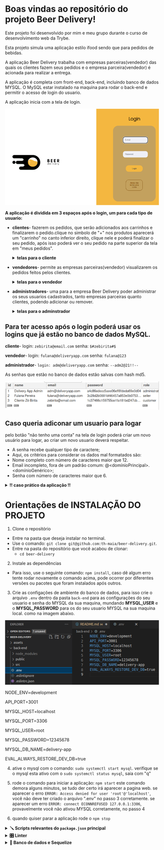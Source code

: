 # Boas vindas ao repositório do projeto Beer Delivery!

Este projeto foi desenvolvido por mim e meu grupo durante o curso de desenvolvimento web da Trybe.

Esta projeto simula uma aplicação estilo ifood sendo que para pedidos de bebidas.

A aplicação Beer Delivery trabalha com empresas parceiras(vendedor) das quais os clientes fazem seus pedidos e o empresa parceira(vendedor) é acionada para realizar a entrega.

A aplicação é completa com front-end, back-end, incluindo banco de dados MYSQL. 
O MySQL estar instalado na maquina para rodar o back-end e permitir o acesso de login do usuario.

A aplicação inicia com a tela de login.

![beer-delivery-login](./assets/readme/beer-delivery-login.png)

**A aplicação é dividida em 3 espaços após o login, um para cada tipo de usuario:**

- <strong>clientes</strong>- fazerem os pedidos, que serão adicionados aos carrinhos e finalizarem o pedido.clique no simbolo de "+" nos produtos aparecerá um "carrinho" no canto inferior direito, clique nele e poderá finalizar o seu pedido, após isso poderá ver o seu pedido na parte superior da tela em "meus pedidos".
  <details>
    <summary>
      <strong>telas para o cliente</strong>
    </summary><br>

  ![customer-screen](./assets/readme/customerscreen.png)

  ![customer-screen2](./assets/readme/customer-screen2.png)

  ![customer-screen3](./assets/readme/customer-screen3.png)

  </details>
  
- <strong>vendedores</strong>- permite as empresas parceiras(vendedor) visualizarem os pedidos feitos pelos clientes.
  <details>
    <summary>
      <strong>telas para o vendedor</strong>
    </summary><br>

    ![seller-screen](./assets/readme/seller-screen.png)

    ![seller-screen2](./assets/readme/seller-screen2.png)

  </details>
- <strong>administradores</strong>- uma para a empresa Beer Delivery poder administrar os seus usuarios cadastrados, tanto empresas parceiras quanto clientes, podendo adicionar ou remover.
  <details>
    <summary>
      <strong>telas para o adminstrador</strong>
    </summary><br>

    ![administrator-screen](./assets/readme/administrator-screen.png)

  </details>

## Para ter acesso após o login poderá usar os logins que já estão no banco de dados MySQL.
  <strong>cliente</strong>- login: `zebirita@email.com`   senha: `$#zebirita#$`

  <strong>vendedor</strong>- login: `fulana@deliveryapp.com`   senha: `fulana@123`

  <strong>administrador</strong>- `login: adm@deliveryapp.com`   senha: `--adm2@21!!--`
 
  As senhas que estão no banco de dados estão salvas com hash md5.

 ![usuarios-bd](./assets/readme/usuarios-bd.png)

## Caso queria adiconar um usuario para logar
  pelo botão "não tenho uma conta" na tela de login poderá criar um novo usuário para logar, 
  ao criar um novo usuario deverá respeitar.
- A senha recebe qualquer tipo de caractere;
- Aqui, os critérios para considerar os dados mal formatados são:
- Nome completo com número de caracteres maior que 12.
- Email incompleto, fora de um padrão comum: <email>@<domínioPrincipal>.<domínioGenérico>;
- Senha com número de caracteres maior que 6.

<details>
  <summary>
    <strong>‼️ caso prático da aplicação !!</strong>
  </summary><br>
  **Neste projeto, seu grupo deve desenvolver um app de delivery para uma distribuidora de bebidas. Veja abaixo o contexto da entrega que deve ser feita:**

  A distribuidora de cervejas da dona Tereza está se informatizando! 🚀 Seu negócio, antes focado em um local específico da cidade, passou a receber uma quantidade massiva de encomendas de outros pontos, expandindo sua atuação via delivery. Isso tudo graças ao excelente preço das bebidas e atendimento da equipe de vendas.

  Agora a distribuidora possui alguns pontos de venda na cidade para agilizar no atendimento dessas áreas. Cada ponto de venda, por sua vez, possui uma pessoa vendedora responsável.

  Como seu antigo sistema, que era um conjunto de planilhas, já não atende a necessidade do negócio por gerar muita manutenção, dona Tereza procurou a sua equipe de pessoas desenvolvedoras com uma ideia de aplicativo que pudesse agilizar a vida de sua equipe e das pessoas que compram seus produtos. O aplicativo precisa:

  - Ter acesso via login: tanto clientes como pessoas vendedoras, assim como a própria dona Tereza, que administra o sistema, devem ter acesso ao aplicativo via login, porém para funções diferentes: (1) A pessoa cliente, que compra da lista de produtos; (2) A pessoa vendedora, que aprova, prepara e entrega; (3) A pessoa administradora, que gerencia quem usa o aplicativo;
  - Fazer a comunicação entre clientes e pessoas vendedoras: a pessoa cliente faz o pedido via "carrinho de compras" e a pessoa vendedora aprova, prepara e envia esse pedido. Quando o produto é recebido por quem comprou, essa pessoa marca o pedido como "recebido". Ambos devem possuir detalhes sobre seus pedidos;
  - Se a pessoa cliente faz o pedido, o mesmo deve aparecer para a pessoa vendedora em seu dash de pedidos após a atualização da página. A pessoa cliente, por sua vez, deve ter as informações sobre seu pedido quando sua página for atualizada, ou seja, ter informações se o pedido está sendo preparado ou se já saiu pra entrega;

  Sua equipe, que já possui uma boa experiência com desenvolvimento, em pouco tempo apresentou um protótipo e um [Diagrama de ER](./assets/readme/eer.png) conforme imagem:

  ![Diagrama de ER](./assets/readme/eer.png)

  A ideia da sua equipe já pressupõe alguma escalabilidade, dado que foram estabelecidas algumas entidades genéricas no banco de dados e componentização no front-end, para que, caso o sistema cresça, não seja muito difícil mudar e ampliar essa estrutura.

  **A proposta encantou, mas dona Tereza quer ver o negócio em ação! Ela está disposta a pagar por um MVP do projeto e vocês fecharam o negócio com um prazo combinado para entrega.**

  Agora é mãos à obra! Vamos começar a aplicação?

</details>


# Orientações de INSTALAÇÃO DO PROJETO

  1. Clone o repositório
  - Entre na pasta que deseja instalar no terminal.
  - Use o comando: `git clone git@github.com:th-maia/beer-delivery.git`.
  - Entre na pasta do repositório que você acabou de clonar:
    - `cd beer-delivery`

  2. Instale as dependências

  - Para isso, use o seguinte comando: `npm install`, 
      caso dê algum erro tente rodar novamente o comando acima, pode ocorrer por diferentes versões ou pacotes que foram instalados após outros.
  
  3. Crie as configações de ambiente do banco de dados, para isso crie o arquivo `.env` dentro da pasta `back-end` para as configurações do seu usuario e senha do MYSQL da sua maquina, mundando <strong>MYSQL_USER</strong> e o <strong>MYSQL_PASSWORD</strong> para os do seu usuario MYSQL na sua maquina local. como na imagem abaixo.
  
  ![db-enviroment](./assets/readme/db-enviroment.png)

  NODE_ENV=development

  API_PORT=3001

  MYSQL_HOST=localhost

  MYSQL_PORT=3306

  MYSQL_USER=root

  MYSQL_PASSWORD=12345678

  MYSQL_DB_NAME=delivery-app

  EVAL_ALWAYS_RESTORE_DEV_DB=true
  

  4. ative o mysql com o comando: `sudo systemctl start mysql`.
      verifique se o mysql esta ativo com o `sudo systemctl status mysql`, saia com "q"
  
  5. rode o comando para iniciar a aplicação: `npm start`
      este comando demora alguns minutos, se tudo der certo irá aparecer a pagina web.
      se aparecer o erro `ERROR: Access denied for user 'root'@'localhost'`, vocẽ não deve ter criado o arquivo ".env" no passo 3 corretamente.
      se aparecer um erro `ERROR: connect ECONNREFUSED 127.0.0.1:3306`,
      provavelmente você não ativou MYSQL corretamente, no passo 4

  6. quando quiser parar a aplicação rode o `npm stop`

</details>


<details>
  <summary>
    <strong>🪛 Scripts relevantes do <code>package.json</code> principal</strong>
  </summary><br>

  **Observação:** nesse projeto, utilizamos o gerenciador de processos `pm2`. Caso você queira entender melhor o que são gerenciadores de processos Node, dê uma conferida.

  **São os scripts da raiz do projeto (`./package.json`) e não das aplicações individuais `./front-end/package.json` e `./back-end/package.json`**:

  - `start`: Limpa as portas `3000` e `3001` e simula a inicialização no avaliador. Também prepara o campo rodando o `Sequelize` para restaurar o **banco de dados de testes** (final `-test`) e sobe a aplicação com `pm2` em modo `fork` (uma instância para cada aplicação). Nesse modo, as alterações não são assistidas;
    - *uso (na raiz do projeto): `npm start`*

  - `stop`: Para e deleta as aplicações rodando no `pm2`;
    - *uso (na raiz do projeto): `npm stop`*

  - `dev`: Limpa as portas `3000` e `3001` e sobe a aplicação com `pm2` em modo `fork` (uma instância pra cada aplicação). Nesse modo, as atualizações são assistidas (modo `watch`);
    - *uso (na raiz do projeto): `npm run dev`*

  - `dev:prestart`: A partir da raiz, esse comando faz o processo de instalação de dependências (`npm i`) nos dois projetos (`./front-end` e `./back-end`) e roda o `Sequelize` no `./back-end` (lembrar de configurar o `.env` no mesmo);
    - *uso (na raiz do projeto): `npm run dev:prestart`*

  - `db:reset`: Roda os scripts do `Sequelize` restaurando o **banco de dados de desenvolvimento** (final `-dev`). Utilize esse script caso ocorra algum problema no seu banco local;
    - *uso (na raiz do projeto): `npm run db:reset`*

  - `db:reset:debug`: Roda os scripts do `Sequelize` restaurando o **banco de dados de desenvolvimento** (final `-dev`). Utilize esse script caso ocorra algum problema no seu banco local. Esse comando também é capaz de retornar informações detalhadas de erros (quando ocorrerem no processo);
    - *uso (na raiz do projeto): `npm run db:reset:debug`*

  - `test <nomes-dos-arquivos>`: Roda todos os testes (ou uma parte deles caso `<nomes-dos-arquivos>` seja definido) utilizando o **banco de dados de testes** (final `-test`);
    - *uso (na raiz do projeto): `npm test`, `npm test 01login 02register` ou ainda `npm run test 01 02`*

  - `test:dev <nomes-dos-arquivos>`: Roda todos os testes (ou uma parte deles caso `<nomes-dos-arquivos>` seja definido) utilizando o **banco de dados de desenvolvimento** (final `-dev`); 
    - *uso (na raiz do projeto): `npm run test:dev`, `npm run test:dev 01login 02register` ou ainda `npm test:dev 01 02`*;

  - `test:dev:open <nomes-dos-arquivos>`: Roda todos os testes (ou uma parte deles caso `<nomes-dos-arquivos>` seja definido) utilizando o **banco de dados de desenvolvimento** (final `-dev`), exemplo `npm test:dev:open 01login 02register` ou ainda `npm test:dev:open 01 02`. Esse teste deve abrir uma janela mostrando o comportamento das páginas;
    - *uso (na raiz do projeto): `npm run test:dev:open`, `npm run test:dev:open 01login 02register` ou ainda `npm test:dev:open 01 02`*;

  - `test:dev:report "<nomes-dos-arquivos>"`: Roda todos os testes (ou uma parte deles caso `"<nomes-dos-arquivos>"` seja definido) utilizando o **banco de dados de desenvolvimento** (final `-dev`). Esse teste devolve um output em texto com o resultado de todos os testes. Os `logs` são gerados em `./__tests__/reports`.
    - *uso (na raiz do projeto): `npm run test:dev:report`, `npm run test:dev:report "01login 02register"` ou ainda `npm run test:dev:report "01 02"`*;

</details>

<details>
  <summary>
    <strong>🎛 Linter</strong>
  </summary><br>

  ## ESLint

  Para fazer a análise estática desse código neste projeto, vamos utilizamos o linter [ESLint](https://eslint.org/). Assim o código estará alinhado com as boas práticas de desenvolvimento, sendo mais legível e de fácil manutenção!

  ➡️ Este projeto já vem com as dependências relacionadas ao _linter_ configuradas nos arquivos `package.json` nos seguintes caminhos:
    - `sd-021-b-project-delivery-app/back-end/package.json`
    - `sd-021-b-project-delivery-app/front-end/package.json`
    
  ➡️ Para poder rodar o `ESLint` basta:

  - Executar o comando `npm install` dentro do projeto, de forma individual, ou seja, execute esse comando dentro da pasta `back-end` e também na pasta `front-end`;

  - Depois execute o comando `npm run lint` dentro de cada uma dessas pastas, assim você verifica as particularidades individualmente;

  - Se a análise do `ESLint` encontrar problemas no seu código, eles serão mostrados no seu terminal. 
  - Se não houver problema no seu código, nada será impresso no seu terminal.

  ## StyleLint

  ➡️ Usaros também o [StyleLint](https://stylelint.io/) para fazer a análise estática do seu código, especialmente em Front-end. 

  ➡️ Para poder rodar o `StyleLint` em um projeto basta:

  - Executar o comando `npm install` dentro do projeto de front-end;

  - Depois execute o comando `npm run lint:styles`;

  - Se a análise do `StyleLint` encontrar problemas no seu código, tais problemas serão mostrados no seu terminal;
  -  Se não houver problema no seu código, nada será impresso no seu terminal.

  ⚠️ **Importante**: o Stylelint é aplicável apenas no front-end.

  > ⚠️ **Importante**: Pull Requests com issues de Linter não serão avaliadas. Atente-se para resolvê-las antes de finalizar o desenvolvimento.

</details>

<details>
  <summary>
    <strong>🏦 Banco de dados e Sequelize</strong>
  </summary><br>

  ## Banco de dados

  Para o banco de dados, utilizamos o ORM `Sequelize`, que fará interface com o `MySQL`.
  - O [Diagrama de ER](./assets/readme/eer.png) também pode ajudar a "visualizar" o banco de dados;
